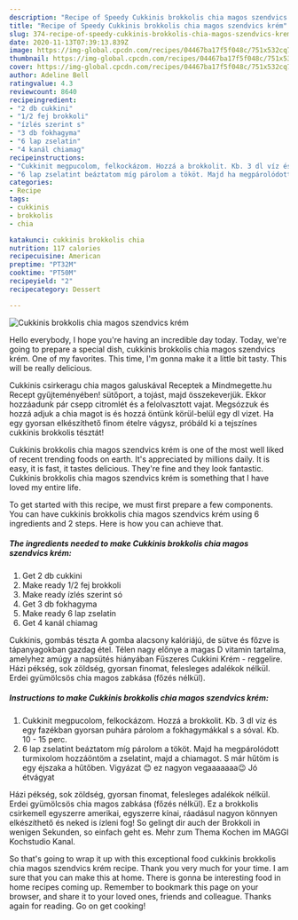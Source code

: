 ```yaml
---
description: "Recipe of Speedy Cukkinis brokkolis chia magos szendvics krém"
title: "Recipe of Speedy Cukkinis brokkolis chia magos szendvics krém"
slug: 374-recipe-of-speedy-cukkinis-brokkolis-chia-magos-szendvics-krem
date: 2020-11-13T07:39:13.839Z
image: https://img-global.cpcdn.com/recipes/04467ba17f5f048c/751x532cq70/cukkinis-brokkolis-chia-magos-szendvics-krem-recept-foto.jpg
thumbnail: https://img-global.cpcdn.com/recipes/04467ba17f5f048c/751x532cq70/cukkinis-brokkolis-chia-magos-szendvics-krem-recept-foto.jpg
cover: https://img-global.cpcdn.com/recipes/04467ba17f5f048c/751x532cq70/cukkinis-brokkolis-chia-magos-szendvics-krem-recept-foto.jpg
author: Adeline Bell
ratingvalue: 4.3
reviewcount: 8640
recipeingredient:
- "2 db cukkini"
- "1/2 fej brokkoli"
- "ízlés szerint s"
- "3 db fokhagyma"
- "6 lap zselatin"
- "4 kanál chiamag"
recipeinstructions:
- "Cukkinit megpucolom, felkockázom. Hozzá a brokkolit. Kb. 3 dl víz és egy fazékban gyorsan puhára párolom a fokhagymákkal s a sóval. Kb. 10 - 15 perc."
- "6 lap zselatint beáztatom míg párolom a tököt. Majd ha megpárolódott turmixolom hozzáöntöm a zselatint, majd a chiamagot. S már hűtöm is egy éjszaka a hűtőben. Vigyázat 😊 ez nagyon vegaaaaaaa😉 Jó étvágyat"
categories:
- Recipe
tags:
- cukkinis
- brokkolis
- chia

katakunci: cukkinis brokkolis chia 
nutrition: 117 calories
recipecuisine: American
preptime: "PT32M"
cooktime: "PT50M"
recipeyield: "2"
recipecategory: Dessert

---
```



![Cukkinis brokkolis chia magos szendvics krém](https://img-global.cpcdn.com/recipes/04467ba17f5f048c/751x532cq70/cukkinis-brokkolis-chia-magos-szendvics-krem-recept-foto.jpg)

Hello everybody, I hope you're having an incredible day today. Today, we're going to prepare a special dish, cukkinis brokkolis chia magos szendvics krém. One of my favorites. This time, I'm gonna make it a little bit tasty. This will be really delicious.

Cukkinis csirkeragu chia magos galuskával Receptek a Mindmegette.hu Recept gyűjteményében! sütőport, a tojást, majd összekeverjük. Ekkor hozzáadunk pár csepp citromlét és a felolvasztott vajat. Megsózzuk és hozzá adjuk a chia magot is és hozzá öntünk körül-belül egy dl vizet. Ha egy gyorsan elkészíthető finom ételre vágysz, próbáld ki a tejszínes cukkinis brokkolis tésztát!

Cukkinis brokkolis chia magos szendvics krém is one of the most well liked of recent trending foods on earth. It's appreciated by millions daily. It is easy, it is fast, it tastes delicious. They're fine and they look fantastic. Cukkinis brokkolis chia magos szendvics krém is something that I have loved my entire life.


To get started with this recipe, we must first prepare a few components. You can have cukkinis brokkolis chia magos szendvics krém using 6 ingredients and 2 steps. Here is how you can achieve that.

<!--inarticleads1-->

##### The ingredients needed to make Cukkinis brokkolis chia magos szendvics krém:

1. Get 2 db cukkini
1. Make ready 1/2 fej brokkoli
1. Make ready ízlés szerint só
1. Get 3 db fokhagyma
1. Make ready 6 lap zselatin
1. Get 4 kanál chiamag


Cukkinis, gombás tészta A gomba alacsony kalóriájú, de sütve és főzve is tápanyagokban gazdag étel. Télen nagy előnye a magas D vitamin tartalma, amelyhez amúgy a napsütés hiányában Fűszeres Cukkini Krém - reggelire. Házi pékség, sok zöldség, gyorsan finomat, felesleges adalékok nélkül. Erdei gyümölcsös chia magos zabkása (főzés nélkül). 

<!--inarticleads2-->

##### Instructions to make Cukkinis brokkolis chia magos szendvics krém:

1. Cukkinit megpucolom, felkockázom. Hozzá a brokkolit. Kb. 3 dl víz és egy fazékban gyorsan puhára párolom a fokhagymákkal s a sóval. Kb. 10 - 15 perc.
1. 6 lap zselatint beáztatom míg párolom a tököt. Majd ha megpárolódott turmixolom hozzáöntöm a zselatint, majd a chiamagot. S már hűtöm is egy éjszaka a hűtőben. Vigyázat 😊 ez nagyon vegaaaaaaa😉 Jó étvágyat


Házi pékség, sok zöldség, gyorsan finomat, felesleges adalékok nélkül. Erdei gyümölcsös chia magos zabkása (főzés nélkül). Ez a brokkolis csirkemell egyszerre amerikai, egyszerre kínai, ráadásul nagyon könnyen elkészíthető és neked is ízleni fog! So gelingt dir auch der Brokkoli in wenigen Sekunden, so einfach geht es. Mehr zum Thema Kochen im MAGGI Kochstudio Kanal. 

So that's going to wrap it up with this exceptional food cukkinis brokkolis chia magos szendvics krém recipe. Thank you very much for your time. I am sure that you can make this at home. There is gonna be interesting food in home recipes coming up. Remember to bookmark this page on your browser, and share it to your loved ones, friends and colleague. Thanks again for reading. Go on get cooking!
